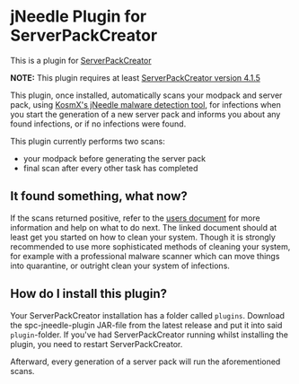 # jNeedle Plugin for ServerPackCreator

This is a plugin for [ServerPackCreator](https://github.com/Griefed/ServerPackCreator)

**NOTE:** This plugin requires at least [ServerPackCreator version 4.1.5](https://github.com/Griefed/ServerPackCreator/releases/tag/4.1.5) 

This plugin, once installed, automatically scans your modpack and server pack, using [KosmX's jNeedle malware detection tool](https://github.com/KosmX/jneedle),
for infections when you start the generation of a new server pack and informs you about any found infections,
or if no infections were found.

This plugin currently performs two scans:
- your modpack before generating the server pack
- final scan after every other task has completed

## It found something, what now?

If the scans returned positive, refer to the [users document](https://github.com/fractureiser-investigation/fractureiser/blob/main/docs/users.md)
for more information and help on what to do next. The linked document should at least get you started on how to clean your system.
Though it is strongly recommended to use more sophisticated methods of cleaning your system, for example with a professional
malware scanner which can move things into quarantine, or outright clean your system of infections.

## How do I install this plugin?

Your ServerPackCreator installation has a folder called `plugins`.
Download the spc-jneedle-plugin JAR-file from the latest release and put it into said `plugin`-folder.
If you've had ServerPackCreator running whilst installing the plugin, you need to restart ServerPackCreator.

Afterward, every generation of a server pack will run the aforementioned scans.